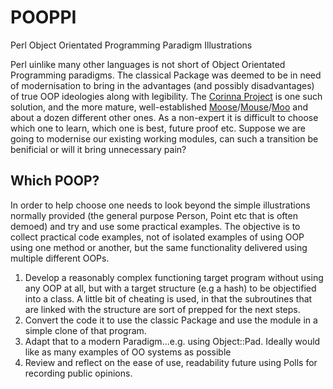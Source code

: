 # POOPPI
Perl Object Orientated Programming Paradigm Illustrations

Perl uinlike many other languages is not short of Object Orientated Programming paradigms.   The classical Package was deemed to be in need of modernisation to bring in the advantages (and possibly disadvantages) of true OOP ideologies along with legibility.  The [Corinna Project](https://github.com/Ovid/Cor/wiki) is one such solution, and the more mature, well-established [Moose](https://metacpan.org/dist/Moose/view/lib/Moose/Manual.pod)/[Mouse](https://metacpan.org/pod/Mouse)/[Moo](https://metacpan.org/pod/Moo) and about a dozen different other ones. As a non-expert  it is difficult to choose which one to learn, which one is best, future proof etc.  Suppose we are going to modernise our existing working modules, can such a transition be benificial or will it bring unnecessary pain?

## Which POOP?
In order to help choose one needs to look beyond the simple illustrations normally provided (the general purpose Person, Point etc that is often demoed)  and  try and use some practical examples.   The objective is to collect practical code examples, not of isolated examples of using OOP using one method or another, but the same functionality delivered using multiple different OOPs.

1.  Develop a reasonably complex functioning target program without using any OOP at all, but with a target structure (e.g a hash) to be objectified into a class.  A little bit of cheating is used, in that the subroutines that are linked with the structure are sort of prepped for the next steps.
2.  Convert the code it to use the classic Package  and use the module in a simple clone of that program.
3.  Adapt that to a modern Paradigm...e.g. using Object::Pad.  Ideally would like as many examples of OO systems as possible
4.  Review and reflect on the ease of use, readability future using Polls for recording public opinions.
